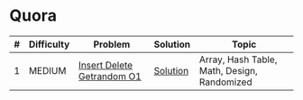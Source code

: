 # Quora

| # | Difficulty | Problem | Solution | Topic |
|---|------------|---------|----------|--------|
| 1 | MEDIUM | [Insert Delete Getrandom O1](https://leetcode.com/problems/insert-delete-getrandom-o1) | [Solution](../coding/datastructures/hashMapAndSet/RandomizedSet.java) | Array, Hash Table, Math, Design, Randomized |
